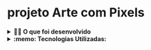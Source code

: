 # projeto Arte com Pixels

<details>
<summary><strong>👨‍💻 O que foi desenvolvido</strong></summary><br />
Neste projeto: implementado um editor de arte com pixels em que a pessoa usuária poderá escolher uma cor em uma paleta de cores e poderá pintar o que quiser em um quadro branco 🎨 🧑‍🎨
- Ele já está pronto e rodando neste link: 
[https://portifolio-wheat-mu-48.vercel.app/](https://frontend-pixels-art.vercel.app/)
 
 </details>

<details>
  <summary><strong>:memo: Tecnologias Utilizadas:</strong></summary><br />

- Javascript
- CSS 
- HTML

</details> 


